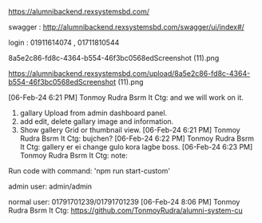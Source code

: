 
https://alumnibackend.rexsystemsbd.com/

swagger :  http://alumnibackend.rexsystemsbd.com/swagger/ui/index#/

login : 01911614074 , 01711810544

8a5e2c86-fd8c-4364-b554-46f3bc0568edScreenshot (11).png

https://alumnibackend.rexsystemsbd.com/upload/8a5e2c86-fd8c-4364-b554-46f3bc0568edScreenshot (11).png





[06-Feb-24 6:21 PM] Tonmoy Rudra Bsrm It Ctg: and we will work on it. 
1. gallary Upload from admin dashboard panel. 
2. add edit, delete gallary image and information.
3. Show gallery Grid or thumbnail view.
[06-Feb-24 6:21 PM] Tonmoy Rudra Bsrm It Ctg: bujchen?
[06-Feb-24 6:22 PM] Tonmoy Rudra Bsrm It Ctg: gallery er ei change gulo kora lagbe boss.
[06-Feb-24 6:23 PM] Tonmoy Rudra Bsrm It Ctg: note: 

Run code with command: 'npm run start-custom'

admin user: admin/admin

normal user: 01791701239/01791701239
[06-Feb-24 8:06 PM] Tonmoy Rudra Bsrm It Ctg: https://github.com/TonmoyRudra/alumni-system-cu